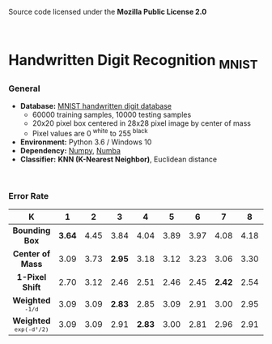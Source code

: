 Source code licensed under the **Mozilla Public License 2.0**

<br />

# Handwritten Digit Recognition <sub>MNIST</sub>

### General

- **Database:** [MNIST handwritten digit database](http://yann.lecun.com/exdb/mnist/?tdsourcetag=s_pctim_aiomsg)
    - 60000 training samples, 10000 testing samples
    - 20x20 pixel box centered in 28x28 pixel image by center of mass
    - Pixel values are 0<sup> white</sup> to 255<sup> black</sup>
- **Environment:** Python 3.6 / Windows 10
- **Dependency:** [Numpy](https://numpy.org/), [Numba](https://numba.pydata.org/)
- **Classifier:** **KNN (K-Nearest Neighbor)**, Euclidean distance

<br />

### Error Rate

|       K       |    1     |  2   |  3   |  4   |  5   |  6   |  7   |  8   |  9   |  10  | ...  |
| :------------: | :------: | :--: | :--: | :--: | :--: | :--: | :--: | :--: | :--: | :--: | :--: |
| **Bounding Box** | **3.64** | 4.45 | 3.84 | 4.04 | 3.89 | 3.97 | 4.08 | 4.18 | 4.15 | 4.35 | ...  |
| **Center of Mass** | 3.09 | 3.73 | **2.95** | 3.18 | 3.12 | 3.23 | 3.06 | 3.30 | 3.41 | 3.35 | ...  |
| **1-Pixel Shift** | 2.70 | 3.12 | 2.46 | 2.51 | 2.46 | 2.45 | **2.42** | 2.54 | 2.52 | 2.59 | ...  |
| **Weighted** <sup>`-1/d`<sup> | 3.09 | 3.09 | **2.83** | 2.85 | 3.09 | 2.91 | 3.00 | 2.95 | 3.24 | 3.15 | ...  |
| **Weighted** <sup>`exp(-d²/2)`<sup> | 3.09 | 3.09 | 2.91 | **2.83** | 3.00 | 2.81 | 2.96 | 2.91 | 3.02 | 3.00 | ...  |
